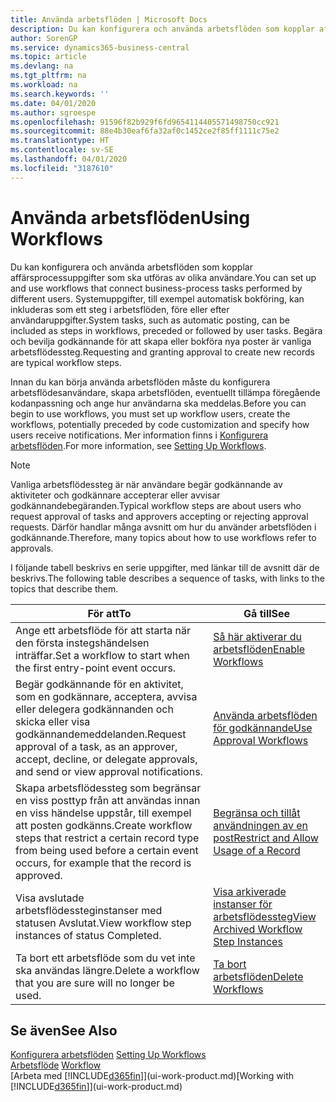 ```yaml
---
title: Använda arbetsflöden | Microsoft Docs
description: Du kan konfigurera och använda arbetsflöden som kopplar affärsprocessuppgifter som ska utföras av olika användare. Systemuppgifter, till exempel automatisk bokföring, kan inkluderas som ett steg i arbetsflöden, före eller efter användaruppgifter. Begära och bevilja godkännande för att skapa eller bokföra nya poster är vanliga arbetsflödessteg.
author: SorenGP
ms.service: dynamics365-business-central
ms.topic: article
ms.devlang: na
ms.tgt_pltfrm: na
ms.workload: na
ms.search.keywords: ''
ms.date: 04/01/2020
ms.author: sgroespe
ms.openlocfilehash: 91596f82b929f6fd9654114405571498750cc921
ms.sourcegitcommit: 88e4b30eaf6fa32af0c1452ce2f85ff1111c75e2
ms.translationtype: HT
ms.contentlocale: sv-SE
ms.lasthandoff: 04/01/2020
ms.locfileid: "3187610"
---
```

# <a name="using-workflows"></a><span data-ttu-id="ac9aa-105">Använda arbetsflöden</span><span class="sxs-lookup"><span data-stu-id="ac9aa-105">Using Workflows</span></span>
<span data-ttu-id="ac9aa-106">Du kan konfigurera och använda arbetsflöden som kopplar affärsprocessuppgifter som ska utföras av olika användare.</span><span class="sxs-lookup"><span data-stu-id="ac9aa-106">You can set up and use workflows that connect business-process tasks performed by different users.</span></span> <span data-ttu-id="ac9aa-107">Systemuppgifter, till exempel automatisk bokföring, kan inkluderas som ett steg i arbetsflöden, före eller efter användaruppgifter.</span><span class="sxs-lookup"><span data-stu-id="ac9aa-107">System tasks, such as automatic posting, can be included as steps in workflows, preceded or followed by user tasks.</span></span> <span data-ttu-id="ac9aa-108">Begära och bevilja godkännande för att skapa eller bokföra nya poster är vanliga arbetsflödessteg.</span><span class="sxs-lookup"><span data-stu-id="ac9aa-108">Requesting and granting approval to create new records are typical workflow steps.</span></span>  

 <span data-ttu-id="ac9aa-109">Innan du kan börja använda arbetsflöden måste du konfigurera arbetsflödesanvändare, skapa arbetsflöden, eventuellt tillämpa föregående kodanpassning och ange hur användarna ska meddelas.</span><span class="sxs-lookup"><span data-stu-id="ac9aa-109">Before you can begin to use workflows, you must set up workflow users, create the workflows, potentially preceded by code customization and specify how users receive notifications.</span></span> <span data-ttu-id="ac9aa-110">Mer information finns i [Konfigurera arbetsflöden](across-set-up-workflows.md).</span><span class="sxs-lookup"><span data-stu-id="ac9aa-110">For more information, see [Setting Up Workflows](across-set-up-workflows.md).</span></span>  

> [!NOTE]  
>  <span data-ttu-id="ac9aa-111">Vanliga arbetsflödessteg är när användare begär godkännande av aktiviteter och godkännare accepterar eller avvisar godkännandebegäranden.</span><span class="sxs-lookup"><span data-stu-id="ac9aa-111">Typical workflow steps are about users who request approval of tasks and approvers accepting or rejecting approval requests.</span></span> <span data-ttu-id="ac9aa-112">Därför handlar många avsnitt om hur du använder arbetsflöden i godkännande.</span><span class="sxs-lookup"><span data-stu-id="ac9aa-112">Therefore, many topics about how to use workflows refer to approvals.</span></span>  

 <span data-ttu-id="ac9aa-113">I följande tabell beskrivs en serie uppgifter, med länkar till de avsnitt där de beskrivs.</span><span class="sxs-lookup"><span data-stu-id="ac9aa-113">The following table describes a sequence of tasks, with links to the topics that describe them.</span></span>  

|<span data-ttu-id="ac9aa-114">**För att**</span><span class="sxs-lookup"><span data-stu-id="ac9aa-114">**To**</span></span>|<span data-ttu-id="ac9aa-115">**Gå till**</span><span class="sxs-lookup"><span data-stu-id="ac9aa-115">**See**</span></span>|  
|------------|-------------|  
|<span data-ttu-id="ac9aa-116">Ange ett arbetsflöde för att starta när den första instegshändelsen inträffar.</span><span class="sxs-lookup"><span data-stu-id="ac9aa-116">Set a workflow to start when the first entry-point event occurs.</span></span>|[<span data-ttu-id="ac9aa-117">Så här aktiverar du arbetsflöden</span><span class="sxs-lookup"><span data-stu-id="ac9aa-117">Enable Workflows</span></span>](across-how-to-enable-workflows.md)|  
|<span data-ttu-id="ac9aa-118">Begär godkännande för en aktivitet, som en godkännare, acceptera, avvisa eller delegera godkännanden och skicka eller visa godkännandemeddelanden.</span><span class="sxs-lookup"><span data-stu-id="ac9aa-118">Request approval of a task, as an approver, accept, decline, or delegate approvals, and send or view approval notifications.</span></span>|[<span data-ttu-id="ac9aa-119">Använda arbetsflöden för godkännande</span><span class="sxs-lookup"><span data-stu-id="ac9aa-119">Use Approval Workflows</span></span>](across-how-use-approval-workflows.md)|  
|<span data-ttu-id="ac9aa-120">Skapa arbetsflödessteg som begränsar en viss posttyp från att användas innan en viss händelse uppstår, till exempel att posten godkänns.</span><span class="sxs-lookup"><span data-stu-id="ac9aa-120">Create workflow steps that restrict a certain record type from being used before a certain event occurs, for example that the record is approved.</span></span>|[<span data-ttu-id="ac9aa-121">Begränsa och tillåt användningen av en post</span><span class="sxs-lookup"><span data-stu-id="ac9aa-121">Restrict and Allow Usage of a Record</span></span>](across-how-to-restrict-and-allow-usage-of-a-record.md)|  
|<span data-ttu-id="ac9aa-122">Visa avslutade arbetsflödessteginstanser med statusen Avslutat.</span><span class="sxs-lookup"><span data-stu-id="ac9aa-122">View workflow step instances of status Completed.</span></span>|[<span data-ttu-id="ac9aa-123">Visa arkiverade instanser för arbetsflödessteg</span><span class="sxs-lookup"><span data-stu-id="ac9aa-123">View Archived Workflow Step Instances</span></span>](across-how-to-view-archived-workflow-step-instances.md)|  
|<span data-ttu-id="ac9aa-124">Ta bort ett arbetsflöde som du vet inte ska användas längre.</span><span class="sxs-lookup"><span data-stu-id="ac9aa-124">Delete a workflow that you are sure will no longer be used.</span></span>|[<span data-ttu-id="ac9aa-125">Ta bort arbetsflöden</span><span class="sxs-lookup"><span data-stu-id="ac9aa-125">Delete Workflows</span></span>](across-how-to-delete-workflows.md)|  

## <a name="see-also"></a><span data-ttu-id="ac9aa-126">Se även</span><span class="sxs-lookup"><span data-stu-id="ac9aa-126">See Also</span></span>  
<span data-ttu-id="ac9aa-127">[Konfigurera arbetsflöden](across-set-up-workflows.md) </span><span class="sxs-lookup"><span data-stu-id="ac9aa-127">[Setting Up Workflows](across-set-up-workflows.md) </span></span>  
<span data-ttu-id="ac9aa-128">[Arbetsflöde](across-workflow.md) </span><span class="sxs-lookup"><span data-stu-id="ac9aa-128">[Workflow](across-workflow.md) </span></span>  
<span data-ttu-id="ac9aa-129">[Arbeta med [!INCLUDE[d365fin](includes/d365fin_md.md)]](ui-work-product.md)</span><span class="sxs-lookup"><span data-stu-id="ac9aa-129">[Working with [!INCLUDE[d365fin](includes/d365fin_md.md)]](ui-work-product.md)</span></span>

